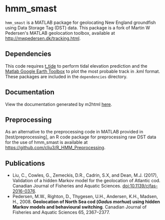 # hmm_smast
`hmm_smast` is a MATLAB package for geolocating New England groundfish using Data Storage Tag (DST) data. This package is a fork of Martin W Pedersen's MATLAB geolocation toolbox, available at http://mwpedersen.dk/tracking.html.

## Dependencies
This code requires [t_tide](https://www.eoas.ubc.ca/~rich/) to perform tidal elevation prediction and the [Matlab Google Earth Toolbox](http://www.mathworks.com/matlabcentral/fileexchange/12954-google-earth-toolbox) to plot the most probable track in .kml format. These packages are included in the `dependencies` directory.

## Documentation

View the documentation generated by m2html [here](http://htmlpreview.github.io/?https://github.com/cliu3/hmm_smast/blob/dev/doc/index.html).

## Preprocessing
As an alternative to the preprocessing code in MATLAB provided in [test/preprocessing], an R code package for preprocessing raw DST data for the use of hmm_smast is available at https://github.com/cliu3/R_HMM_Preprocessing. 

## Publications
* Liu, C., Cowles, G., Zemeckis, D.R., Cadrin, S.X, and Dean, M.J. (2017), Validation of a hidden Markov model for the geolocation of Atlantic cod. Canadian Journal of Fisheries and Aquatic Sciences. [doi:10.1139/cjfas-2016-0376](http://dx.doi.org/10.1139/cjfas-2016-0376).
* Pedersen, M.W., Righton, D., Thygesen, U.H., Andersen, K.H., Madsen, H., 2008. **Geolocation of North Sea cod (*Gadus morhua*) using hidden Markov models and behavioural switching**. Canadian Journal of Fisheries and Aquatic Sciences 65, 2367–2377.

